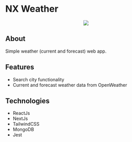 # NX Weather

<div align="center" >

<img src="https://user-images.githubusercontent.com/59265044/227060902-ef7c3cae-ebcb-4dde-aebf-d257d736eb42.png" />
</div>

## About
Simple weather (current and forecast) web app.


## Features

 - Search city functionality
 - Current and forecast weather data from OpenWeather
 
## Technologies

 - ReactJs
 - NextJs
 - TailwindCSS
 - MongoDB
 - Jest
